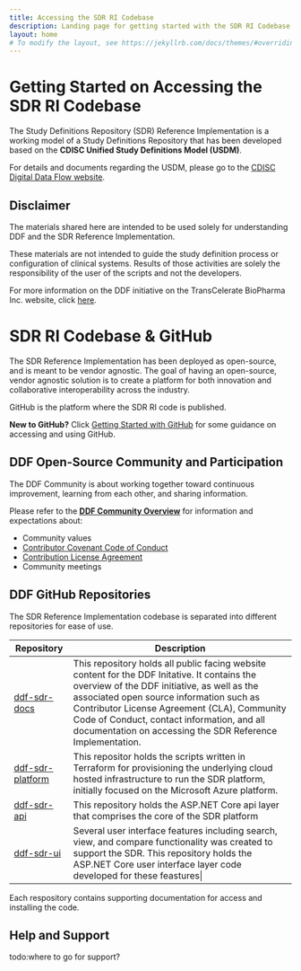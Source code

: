 ```yaml
---
title: Accessing the SDR RI Codebase
description: Landing page for getting started with the SDR RI Codebase and GitHub basics
layout: home
# To modify the layout, see https://jekyllrb.com/docs/themes/#overriding-theme-defaults
---
```

# Getting Started on Accessing the SDR RI Codebase

The Study Definitions Repository (SDR) Reference Implementation is a working model of a Study Definitions Repository that has been developed based on the **CDISC Unified Study Definitions Model (USDM)**.  

For details and documents regarding the USDM, please go to the [CDISC Digital Data Flow website](https://www.cdisc.org/ddf).

## Disclaimer

The materials shared here are intended to be used solely for understanding DDF and the SDR Reference Implementation.

These materials are not intended to guide the study definition process or configuration of clinical systems. Results of those activities are solely the responsibility of the user of the scripts and not the developers.

For more information on the DDF initiative on the TransCelerate BioPharma Inc. website, click [here](https://www.transceleratebiopharmainc.com/initiatives/digital-data-flow/).

# SDR RI Codebase & GitHub
The SDR Reference Implementation has been deployed as open-source, and is meant to be vendor agnostic.  The goal of having an open-source, vendor agnostic solution is to create a platform for both innovation and collaborative interoperability across the industry.

GitHub is the platform where the SDR RI code is published.  

**New to GitHub?** Click [Getting Started with GitHub](github_support.md) for some guidance on accessing and using GitHub.  

## DDF Open-Source Community and Participation

The DDF Community is about working together toward continuous improvement, learning from each other, and sharing information.

Please refer to the **[DDF Community Overview](community.md)** for information and expectations about:
- Community values
- [Contributor Covenant Code of Conduct](CODE_OF_CONDUCT.md)
- [Contribution License Agreement](CONTRIBUTING.md)
- Community meetings  

## DDF GitHub Repositories
The SDR Reference Implementation codebase is separated into different repositories for ease of use.

|Repository|Description|
|---|---|
|[ddf-sdr-docs](https://github.com/transceleratebiopharmainc/ddf-sdr-docs)|This repository holds all public facing website content for the DDF Initative. It contains the overview of the DDF initiative, as well as the associated open source information such as Contributor License Agreement (CLA), Community Code of Conduct, contact information, and all documentation on accessing the SDR Reference Implementation.|
|[ddf-sdr-platform](https://github.com/transceleratebiopharmainc/ddf-sdr-platform)| This repositor holds the scripts written in Terraform for provisioning the underlying cloud hosted infrastructure to run the SDR platform, initially focused on the Microsoft Azure platform.|
|[ddf-sdr-api](https://github.com/transceleratebiopharmainc/ddf-sdr-api)| This repository holds the ASP.NET Core api layer that comprises the core of the SDR platform|
|[ddf-sdr-ui](https://github.com/transceleratebiopharmainc/ddf-sdr-ui)| Several user interface features including search, view, and compare functionality was created to support the SDR.  This repository holds the ASP.NET Core user interface layer code developed for these feastures\|

Each respository contains supporting documentation for access and installing the code. 


## Help and Support

todo:where to go for support?
